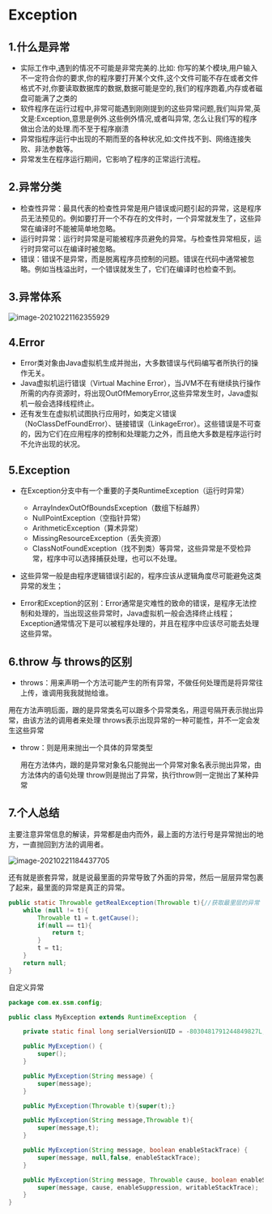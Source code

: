 # Exception

## 1.什么是异常

-  实际工作中,遇到的情况不可能是非常完美的.比如: 你写的某个模块,用户输入不一定符合你的要求,你的程序要打开某个文件,这个文件可能不存在或者文件格式不对,你要读取数据库的数据,数据可能是空的,我们的程序跑着,内存或者磁盘可能满了之类的
- 软件程序在运行过程中,非常可能遇到刚刚提到的这些异常问题,我们叫异常,英文是:Exception,意思是例外.这些例外情况,或者叫异常, 怎么让我们写的程序做出合法的处理.而不至于程序崩溃
- 异常指程序运行中出现的不期而至的各种状况,如:文件找不到、网络连接失败、非法参数等。
- 异常发生在程序运行期间，它影响了程序的正常运行流程。

## 2.异常分类

- 检查性异常：最具代表的检查性异常是用户错误或问题引起的异常，这是程序员无法预见的。例如要打开一个不存在的文件时，一个异常就发生了，这些异常在编译时不能被简单地忽略。
- 运行时异常：运行时异常是可能被程序员避免的异常。与检查性异常相反，运行时异常可以在编译时被忽略。
- 错误：错误不是异常，而是脱离程序员控制的问题。错误在代码中通常被忽略。例如当栈溢出时，一个错误就发生了，它们在编译时也检查不到。

## 3.异常体系

![image-20210221162355929](C:\Users\Administrator\AppData\Roaming\Typora\typora-user-images\image-20210221162355929.png)

## 4.Error

- Error类对象由Java虚拟机生成并抛出，大多数错误与代码编写者所执行的操作无关。
- Java虚拟机运行错误（Virtual Machine Error），当JVM不在有继续执行操作所需的内存资源时，将出现OutOfMemoryError,这些异常发生时，Java虚拟机一般会选择线程终止。
- 还有发生在虚拟机试图执行应用时，如类定义错误（NoClassDefFoundError）、链接错误（LinkageError）。这些错误是不可查的，因为它们在应用程序的控制和处理能力之外，而且绝大多数是程序运行时不允许出现的状况。

## 5.Exception

- 在Exception分支中有一个重要的子类RuntimeException（运行时异常）
  - ArrayIndexOutOfBoundsException（数组下标越界）
  - NullPointException（空指针异常）
  - ArithmeticException（算术异常）
  - MissingResourceException（丢失资源）
  - ClassNotFoundException（找不到类）等异常，这些异常是不受检异常，程序中可以选择捕获处理，也可以不处理。

- 这些异常一般是由程序逻辑错误引起的，程序应该从逻辑角度尽可能避免这类异常的发生；
- Error和Exception的区别：Error通常是灾难性的致命的错误，是程序无法控制和处理的，当出现这些异常时，Java虚拟机一般会选择终止线程；Exception通常情况下是可以被程序处理的，并且在程序中应该尽可能去处理这些异常。

## 6.throw 与 throws的区别

- throws：用来声明一个方法可能产生的所有异常，不做任何处理而是将异常往上传，谁调用我我就抛给谁。

​      用在方法声明后面，跟的是异常类名可以跟多个异常类名，用逗号隔开表示抛出异常，由该方法的调用者来处理
 throws表示出现异常的一种可能性，并不一定会发生这些异常

- throw：则是用来抛出一个具体的异常类型

   用在方法体内，跟的是异常对象名只能抛出一个异常对象名表示抛出异常，由方法体内的语句处理
   throw则是抛出了异常，执行throw则一定抛出了某种异常

## 7.个人总结

主要注意异常信息的解读，异常都是由内而外，最上面的方法行号是异常抛出的地方，一直抛回到方法的调用者。

![image-20210221184437705](C:\Users\Administrator\AppData\Roaming\Typora\typora-user-images\image-20210221184437705.png)

还有就是嵌套异常，就是说最里面的异常导致了外面的异常，然后一层层异常包裹了起来，最里面的异常是真正的异常。

```java
public static Throwable getRealException(Throwable t){//获取最里层的异常
    while (null != t){
        Throwable t1 = t.getCause();
        if(null == t1){
            return t;
        }
        t = t1;
    }
    return null;
}
```

自定义异常

```Java
package com.ex.ssm.config;

public class MyException extends RuntimeException  {

    private static final long serialVersionUID = -8030481791244849827L;

    public MyException() {
        super();
    }

    public MyException(String message) {
        super(message);
    }

    public MyException(Throwable t){super(t);}

    public MyException(String message,Throwable t){
        super(message,t);
    }

    public MyException(String message, boolean enableStackTrace) {
        super(message, null,false, enableStackTrace);
    }

    public MyException(String message, Throwable cause, boolean enableSuppression, boolean writableStackTrace) {
        super(message, cause, enableSuppression, writableStackTrace);
    }
}
```


